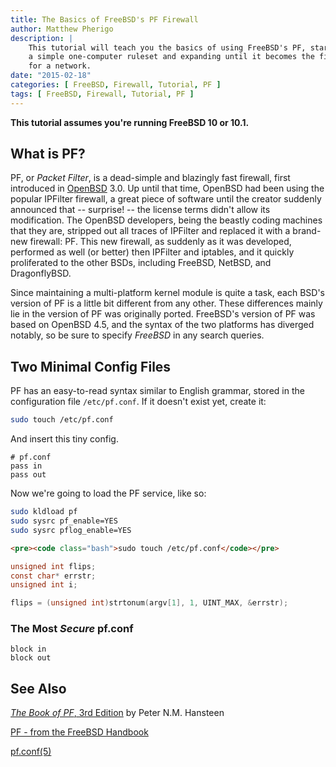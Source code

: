 ```yaml
---
title: The Basics of FreeBSD's PF Firewall
author: Matthew Pherigo
description: |
    This tutorial will teach you the basics of using FreeBSD's PF, starting with
    a simple one-computer ruleset and expanding until it becomes the firewall
    for a network.
date: "2015-02-18"
categories: [ FreeBSD, Firewall, Tutorial, PF ]
tags: [ FreeBSD, Firewall, Tutorial, PF ]
---
```


**This tutorial assumes you're running FreeBSD 10 or 10.1.**

What is PF?
-----------

PF, or *Packet Filter*, is a dead-simple and blazingly fast firewall, first
introduced in [OpenBSD][] 3.0. Up until that time, OpenBSD had been using the
popular IPFilter firewall, a great piece of software until the creator suddenly
announced that -- surprise! -- the license terms didn't allow its modification.
The OpenBSD developers, being the beastly coding machines that they are,
stripped out all traces of IPFilter and replaced it with a brand-new firewall:
PF. This new firewall, as suddenly as it was developed, performed as well (or
better) then IPFilter and iptables, and it quickly proliferated to the other
BSDs, including FreeBSD, NetBSD, and DragonflyBSD.

Since maintaining a multi-platform kernel module is quite a task, each BSD's
version of PF is a little bit different from any other. These differences
mainly lie in the version of PF was originally ported. FreeBSD's version of PF
was based on OpenBSD 4.5, and the syntax of the two platforms has diverged
notably, so be sure to specify *FreeBSD* in any search queries.

[OpenBSD]: http://www.openbsd.org/

Two Minimal Config Files
------------------------

PF has an easy-to-read syntax similar to English grammar, stored in the 
configuration file `/etc/pf.conf`. If it doesn't exist yet, create it:

```bash
sudo touch /etc/pf.conf
```

And insert this tiny config.

    # pf.conf
    pass in
    pass out

Now we're going to load the PF service, like so:

```bash
sudo kldload pf
sudo sysrc pf_enable=YES
sudo sysrc pflog_enable=YES
```

```html
<pre><code class="bash">sudo touch /etc/pf.conf</code></pre>
```

```c
unsigned int flips;
const char* errstr;
unsigned int i;

flips = (unsigned int)strtonum(argv[1], 1, UINT_MAX, &errstr);
```

### The Most *Secure* pf.conf

    block in
    block out

See Also
--------

[*The Book of PF*, 3rd Edition](http://www.nostarch.com/pf3) by Peter N.M. 
Hansteen

[PF - from the FreeBSD 
Handbook](https://www.freebsd.org/doc/handbook/firewalls-pf.html)

[pf.conf(5)](https://www.freebsd.org/cgi/man.cgi?query=pf.conf&sektion=5)
